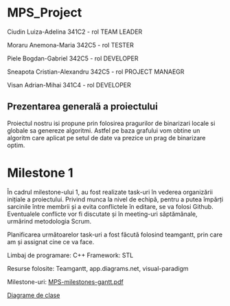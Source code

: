 # MPS_Project

Ciudin Luiza-Adelina 		341C2 - rol TEAM LEADER

Moraru Anemona-Maria 		342C5 - rol TESTER

Piele Bogdan-Gabriel 		342C5 - rol DEVELOPER

Sneapota Cristian-Alexandru 	342C5 - rol PROJECT MANAEGR

Visan Adrian-Mihai 		341C4 - rol DEVELOPER


## Prezentarea generală a proiectului
Proiectul nostru isi propune prin folosirea pragurilor de binarizari locale si globale
sa genereze algoritmi. Astfel pe baza grafului vom obtine un algoritm care aplicat 
pe setul de date va prezice un prag de binarizare optim.

# Milestone 1

În cadrul milestone-ului 1, au fost realizate task-uri în vederea organizării inițiale a proiectului. 
Privind munca la nivel de echipă, pentru a putea împărți sarcinile între membrii și a evita conflictele în editare, se va folosi Github. Eventualele conflicte vor fi discutate și în meeting-uri săptămânale, urmărind metodologia Scrum.

Planificarea următoarelor task-uri a fost făcută folosind teamgantt, prin care am și assignat cine ce va face.

Limbaj de programare: C++
Framework: STL

Resurse folosite: Teamgantt, app.diagrams.net, visual-paradigm

Milestone-uri:
[MPS-milestones-gantt.pdf](https://github.com/anemonamaria/MPS_Project/files/9920464/MPS-milestones-gantt.pdf)

[Diagrame de clase](https://drive.google.com/file/d/1395VvD9BoXqCl7jxCB1_evj9x7lliprz/view?usp=share_link)
